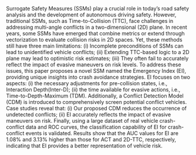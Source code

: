 Surrogate Safety Measures (SSMs) play a crucial role in today’s road safety analysis and the development of autonomous driving safety. However, traditional SSMs, such as Time-to-Collision (TTC), face challenges in addressing multi-angle conflicts in a two-dimensional (2D) plane. In recent years, some SSMs have emerged that combine metrics or extend through vectorization to evaluate collision risks in 2D spaces. Yet, these methods still have three main limitations: (i) Incomplete preconditions of SSMs can lead to unidentified vehicle conflicts; (ii) Extending TTC-based logic to a 2D plane may lead to optimistic risk estimates; (iii) They often fail to accurately reflect the impact of evasive maneuvers on risk levels. To address these issues, this paper proposes a novel SSM named the Emergency Index (EI), providing unique insights into crash avoidance strategies. EI focuses on two aspects: (i) the necessary adjustments for pre-collision states, i.e., Interaction Depth(Inter-D); (ii) the time available for evasive actions, i.e., Time-to-Depth-Maximum (TDM). Additionally, a Conflict Detection Model (CDM) is introduced to comprehensively screen potential conflict vehicles. Case studies reveal that: (i) Our proposed CDM reduces the occurrence of undetected conflicts; (ii) EI accurately reflects the impact of evasive maneuvers on risk. Finally, using a large dataset of real vehicle crash-conflict data and ROC curves, the classification capability of EI for crash-conflict events is validated. Results show that the AUC values for EI are 1.08\% and 3.13\% higher than those for ACT and 2D-TTC, respectively, indicating that EI provides a better representation of vehicle risk.
